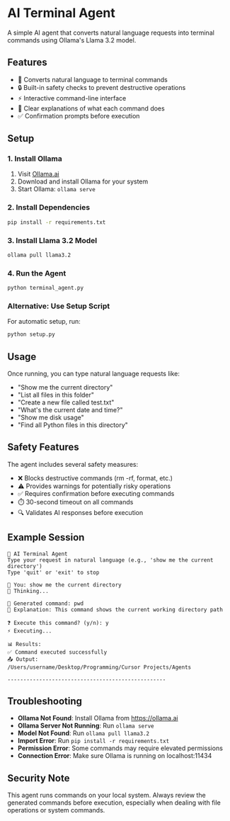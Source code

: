 # AI Terminal Agent

A simple AI agent that converts natural language requests into terminal commands using Ollama's Llama 3.2 model.

## Features

- 🤖 Converts natural language to terminal commands
- 🔒 Built-in safety checks to prevent destructive operations
- ⚡ Interactive command-line interface
- 📝 Clear explanations of what each command does
- ✅ Confirmation prompts before execution

## Setup

### 1. Install Ollama

1. Visit [Ollama.ai](https://ollama.ai)
2. Download and install Ollama for your system
3. Start Ollama: `ollama serve`

### 2. Install Dependencies

```bash
pip install -r requirements.txt
```

### 3. Install Llama 3.2 Model

```bash
ollama pull llama3.2
```

### 4. Run the Agent

```bash
python terminal_agent.py
```

### Alternative: Use Setup Script

For automatic setup, run:

```bash
python setup.py
```

## Usage

Once running, you can type natural language requests like:

- "Show me the current directory"
- "List all files in this folder"
- "Create a new file called test.txt"
- "What's the current date and time?"
- "Show me disk usage"
- "Find all Python files in this directory"

## Safety Features

The agent includes several safety measures:

- ❌ Blocks destructive commands (rm -rf, format, etc.)
- ⚠️ Provides warnings for potentially risky operations
- ✅ Requires confirmation before executing commands
- ⏱️ 30-second timeout on all commands
- 🔍 Validates AI responses before execution

## Example Session

```
🤖 AI Terminal Agent
Type your request in natural language (e.g., 'show me the current directory')
Type 'quit' or 'exit' to stop

💬 You: show me the current directory
🤔 Thinking...

🔧 Generated command: pwd
📝 Explanation: This command shows the current working directory path

❓ Execute this command? (y/n): y
⚡ Executing...

📊 Results:
✅ Command executed successfully
📤 Output:
/Users/username/Desktop/Programming/Cursor Projects/Agents

--------------------------------------------------
```

## Troubleshooting

- **Ollama Not Found**: Install Ollama from https://ollama.ai
- **Ollama Server Not Running**: Run `ollama serve`
- **Model Not Found**: Run `ollama pull llama3.2`
- **Import Error**: Run `pip install -r requirements.txt`
- **Permission Error**: Some commands may require elevated permissions
- **Connection Error**: Make sure Ollama is running on localhost:11434

## Security Note

This agent runs commands on your local system. Always review the generated commands before execution, especially when dealing with file operations or system commands.
